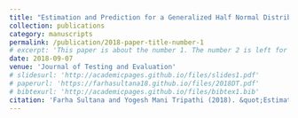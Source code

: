 ```yaml
---
title: "Estimation and Prediction for a Generalized Half Normal Distribution under Hybrid Censoring"
collection: publications
category: manuscripts
permalink: /publication/2018-paper-title-number-1
# excerpt: 'This paper is about the number 1. The number 2 is left for future work.'
date: 2018-09-07
venue: 'Journal of Testing and Evaluation'
# slidesurl: 'http://academicpages.github.io/files/slides1.pdf'
# paperurl: 'https://farhasultana18.github.io/files/2018DT.pdf'
# bibtexurl: 'http://academicpages.github.io/files/bibtex1.bib'
citation: 'Farha Sultana and Yogesh Mani Tripathi (2018). &quot;Estimation and Prediction for a Generalized Half Normal Distribution under Hybrid Censoring.&quot; <i>Journal of Testing and Evaluation</i>. 48(2):1071-1094.'
---
```

